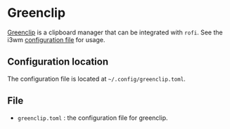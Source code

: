 # Greenclip
[Greenclip](https://github.com/erebe/greenclip) is a clipboard manager that can be integrated with `rofi`. See the i3wm [configuration file](../i3wm/config) for usage.

## Configuration location
The configuration file is located at `~/.config/greenclip.toml`.

## File
- `greenclip.toml` : the configuration file for greenclip.
